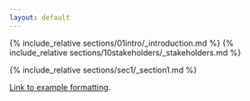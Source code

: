 ```yaml
---
layout: default
---
```


{% include_relative sections/01intro/_introduction.md %}
{% include_relative sections/10stakeholders/_stakeholders.md %}

{% include_relative sections/sec1/_section1.md %}


[Link to example formatting](./sections/example.md).
